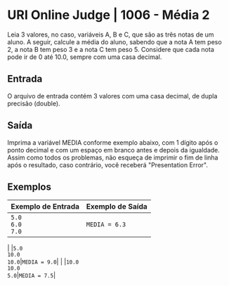 # URI Online Judge | 1006 - Média 2
Leia 3 valores, no caso, variáveis A, B e C, que são as três notas de um aluno. A seguir, calcule a média do aluno, sabendo que a nota A tem peso 2, a nota B tem peso 3 e a nota C tem peso 5. Considere que cada nota pode ir de 0 até 10.0, sempre com uma casa decimal.

## Entrada
O arquivo de entrada contém 3 valores com uma casa decimal, de dupla precisão (double).

## Saída
Imprima a variável MEDIA conforme exemplo abaixo, com 1 dígito após o ponto decimal e com um espaço em branco antes e depois da igualdade. Assim como todos os problemas, não esqueça de imprimir o fim de linha após o resultado, caso contrário, você receberá "Presentation Error".

## Exemplos
|Exemplo de Entrada|Exemplo de Saída|
|-|-|
|`5.0`  <br>  `6.0`  <br>  `7.0`|`MEDIA = 6.3`|
|
|`5.0`  <br>  `10.0`  <br>  `10.0`|`MEDIA = 9.0`|
|
|`10.0`  <br>  `10.0`  <br>  `5.0`|`MEDIA = 7.5`|